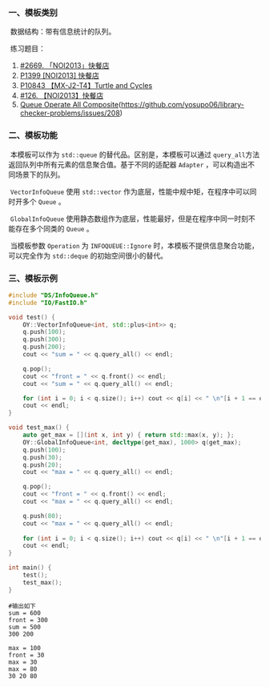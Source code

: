 ### 一、模板类别

​	数据结构：带有信息统计的队列。

​	练习题目：

1. [#2669. 「NOI2013」快餐店](https://loj.ac/p/2669)
2. [P1399 [NOI2013] 快餐店](https://www.luogu.com.cn/problem/P1399)
3. [P10843 【MX-J2-T4】Turtle and Cycles](https://www.luogu.com.cn/problem/P10843)
4. [#126. 【NOI2013】快餐店](https://uoj.ac/problem/126)
5. [Queue Operate All Composite](https://judge.yosupo.jp/problem/queue_operate_all_composite)(https://github.com/yosupo06/library-checker-problems/issues/208)

### 二、模板功能

​		本模板可以作为 `std::queue` 的替代品。区别是，本模板可以通过 `query_all`方法返回队列中所有元素的信息聚合值。基于不同的适配器 `Adapter` ，可以构造出不同场景下的队列。

​		 `VectorInfoQueue` 使用 `std::vector` 作为底层，性能中规中矩，在程序中可以同时开多个 `Queue` 。

​		 `GlobalInfoQueue` 使用静态数组作为底层，性能最好，但是在程序中同一时刻不能存在多个同类的 `Queue` 。

​		当模板参数 `Operation` 为 `INFOQUEUE::Ignore` 时，本模板不提供信息聚合功能，可以完全作为 `std::deque` 的初始空间很小的替代。


### 三、模板示例

```c++
#include "DS/InfoQueue.h"
#include "IO/FastIO.h"

void test() {
    OY::VectorInfoQueue<int, std::plus<int>> q;
    q.push(100);
    q.push(300);
    q.push(200);
    cout << "sum = " << q.query_all() << endl;

    q.pop();
    cout << "front = " << q.front() << endl;
    cout << "sum = " << q.query_all() << endl;

    for (int i = 0; i < q.size(); i++) cout << q[i] << " \n"[i + 1 == q.size()];
    cout << endl;
}

void test_max() {
    auto get_max = [](int x, int y) { return std::max(x, y); };
    OY::GlobalInfoQueue<int, decltype(get_max), 1000> q(get_max);
    q.push(100);
    q.push(30);
    q.push(20);
    cout << "max = " << q.query_all() << endl;

    q.pop();
    cout << "front = " << q.front() << endl;
    cout << "max = " << q.query_all() << endl;

    q.push(80);
    cout << "max = " << q.query_all() << endl;
    
    for (int i = 0; i < q.size(); i++) cout << q[i] << " \n"[i + 1 == q.size()];
    cout << endl;
}

int main() {
    test();
    test_max();
}
```

```
#输出如下
sum = 600
front = 300
sum = 500
300 200

max = 100
front = 30
max = 30
max = 80
30 20 80

```

